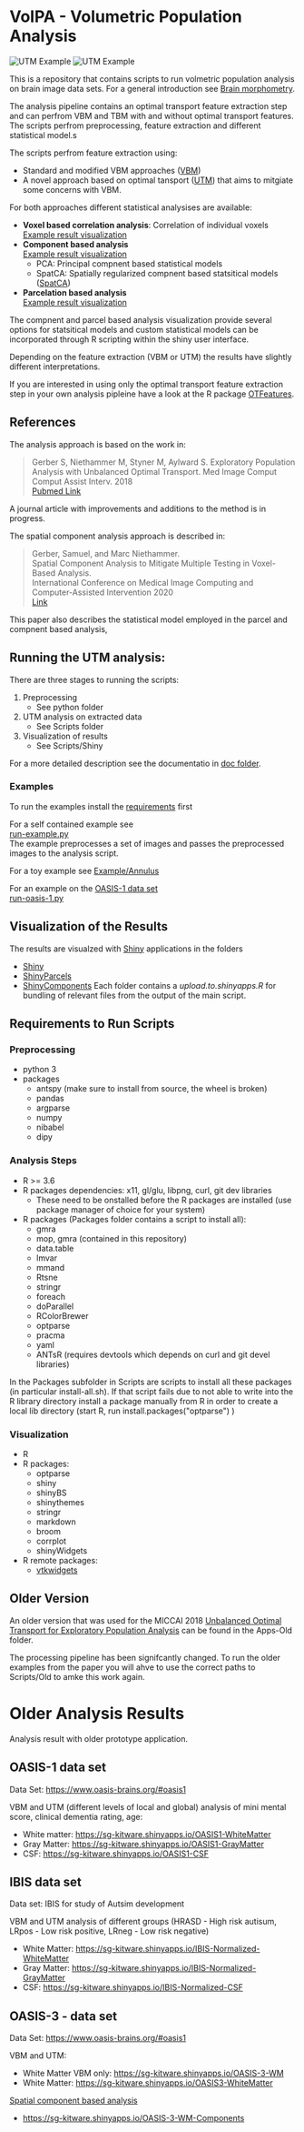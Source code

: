 # VolPA - Volumetric Population Analysis
![UTM Example](Figures/UTM-3D-example.png )
![UTM Example](Figures/UTM-3D-example-2.png )

This is a repository that contains scripts to run volmetric population analysis
on brain image data sets.  For a general introduction see 
[Brain morphometry](https://en.wikipedia.org/wiki/Brain_morphometry).

The analysis pipeline contains an optimal transport feature extraction step and can 
perfrom VBM and TBM with and without optimal transport features. The scripts 
perfrom preprocessing, feature extraction and different statistical model.s 

The scripts perfrom feature extraction using:
- Standard and modified VBM approaches 
  ([VBM](https://en.wikipedia.org/wiki/Voxel-based_morphometry))
- A novel approach based on optimal tansport 
  ([UTM](https://www.ncbi.nlm.nih.gov/pmc/articles/PMC6547365/)) that aims to mitgiate some concerns with VBM.

For both approaches different statistical analysises are available:

- **Voxel based correlation analysis**: Correlation of individual voxels<br/>
  [Example result visualization](https://sg-kitware.shinyapps.io/OASIS-1-GM/)
- **Component based analysis**<br/>
  [Example result visualization](https://sg-kitware.shinyapps.io/OASIS-1-GM-Components/)
  - PCA: Principal compnent based statistical models
  - SpatCA: Spatially regularized compnent based statsitical models 
    ([SpatCA](https://link.springer.com/chapter/10.1007/978-3-030-59728-3_65))
- **Parcelation based analysis**<br/>
  [Example result visualization](https://sg-kitware.shinyapps.io/OASIS-1-GM-Parcels/)

The compnent and parcel based analysis visualization provide several options for statsitical models
and custom statistical models can be incorporated through R scripting within the shiny user interface.

Depending on the feature extraction (VBM or UTM) the results have slightly different interpretations.

If you are interested in using only the optimal transport feature extraction step in your own analysis
pipleine have a look at the R package [OTFeatures](https://github.com/samuelgerber/OTFeatures).


## References 
The analysis approach is based on the work in:
> Gerber S, Niethammer M, Styner M, Aylward S. 
> Exploratory Population Analysis with Unbalanced Optimal Transport. 
> Med Image Comput Comput Assist Interv. 2018  
> [Pubmed Link](https://pubmed.ncbi.nlm.nih.gov/31172134/)

A journal article with improvements and additions to the method is in progress.

The spatial component analysis approach is described in:
> Gerber, Samuel, and Marc Niethammer.  
> Spatial Component Analysis to Mitigate Multiple Testing in Voxel-Based Analysis.  
> International Conference on Medical Image Computing and Computer-Assisted Intervention 2020  
> [Link](https://link.springer.com/chapter/10.1007/978-3-030-59728-3_65)

This paper also describes the statistical model employed in the parcel and compnent based analysis,



## Running the UTM analysis:

There are three stages to running the scripts:
1. Preprocessing
   - See python folder
2. UTM analysis on extracted data
   - See Scripts folder
3. Visualization of results
   - See Scripts/Shiny

For a more detailed description see the documentatio in [doc folder](doc).


### Examples

To run the examples install the [requirements](#requirements-to-run-scripts) first 

For a self contained example see  
[run-example.py](python/run-example.py)  
The example preprocesses a set of images and passes the preprocessed images to the analysis script.

For a toy example see [Example/Annulus](Example/Annulus)

For an example on the [OASIS-1 data set](https://www.oasis-brains.org/)  
[run-oasis-1.py](python/run-oasis-1.py)

## Visualization of the Results
The results are visualzed with [Shiny](https://shiny.rstudio.com/) applications in the folders
 - [Shiny](./Scripts/Shiny/app.R)
 - [ShinyParcels](./Scripts/ShinyParcels/app.R)
 - [ShinyComponents](./Scripts/ShinyComponents/app.R)
Each folder contains a *upload.to.shinyapps.R* for bundling of relevant files from the output of the main script.

## Requirements to Run Scripts

### Preprocessing
- python 3
- packages
  - antspy (make sure to install from source, the wheel is broken)
  - pandas
  - argparse
  - numpy
  - nibabel
  - dipy

### Analysis Steps
- R >= 3.6
- R packages dependencies: x11, gl/glu, libpng, curl, git dev libraries
  - These need to be onstalled before the R packages are installed (use package manager of choice for your system)
- R packages (Packages folder contains a script to install all):
  - gmra
  - mop, gmra (contained in this repository)
  - data.table
  - lmvar
  - mmand
  - Rtsne
  - stringr
  - foreach
  - doParallel
  - RColorBrewer
  - optparse
  - pracma
  - yaml
  - ANTsR (requires devtools which depends on curl and git devel libraries)

In the Packages subfolder in Scripts are scripts to install all these packages
(in particular install-all.sh). If that script fails due to not able to write
into the R library directory install a package manually from R in order to
create a local lib directory (start R, run install.packages("optparse") )

### Visualization
- R
- R packages:
  - optparse
  - shiny
  - shinyBS
  - shinythemes
  - stringr
  - markdown
  - broom
  - corrplot
  - shinyWidgets
- R remote packages: 
  - [vtkwidgets](https://github.com/samuelgerber/vtkwidgets)


## Older Version

An older version that was used for the MICCAI 2018
[Unbalanced Optimal Transport for Exploratory Population Analysis](https://github.com/KitwareMedicalPublications/2018-MICCAI-UTM)
can be found in the Apps-Old folder.

The processing pipeline has been signifcantly changed. To run the older
examples from the paper you will ahve to use the correct paths to Scripts/Old
to amke this work again.

# Older Analysis Results
Analysis result with older prototype application.

## OASIS-1 data set
Data Set: https://www.oasis-brains.org/#oasis1

VBM and UTM (different levels of local and global) analysis of 
mini mental score, clinical dementia rating, age:
- White matter: https://sg-kitware.shinyapps.io/OASIS1-WhiteMatter
- Gray Matter: https://sg-kitware.shinyapps.io/OASIS1-GrayMatter
- CSF: https://sg-kitware.shinyapps.io/OASIS1-CSF

## IBIS data set
Data set: IBIS for study of Autsim development

VBM and UTM analysis of different groups 
(HRASD - High risk autisum, LRpos - Low risk positive, LRneg - Low risk negative)
- White Matter: https://sg-kitware.shinyapps.io/IBIS-Normalized-WhiteMatter
- Gray Matter: https://sg-kitware.shinyapps.io/IBIS-Normalized-GrayMatter
- CSF: https://sg-kitware.shinyapps.io/IBIS-Normalized-CSF

## OASIS-3 - data set
Data Set: https://www.oasis-brains.org/#oasis1

VBM and UTM:
- White Matter VBM only: https://sg-kitware.shinyapps.io/OASIS-3-WM
- White Matter: https://sg-kitware.shinyapps.io/OASIS3-WhiteMatter

[Spatial component based analysis](https://link.springer.com/chapter/10.1007/978-3-030-59728-3_65)
- https://sg-kitware.shinyapps.io/OASIS-3-WM-Components




